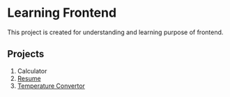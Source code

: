 # Learning Frontend
This project is created for understanding and learning purpose of frontend.
## Projects
1. Calculator
2. [Resume](https://resumerk-e6235.web.app)
3. [Temperature Convertor](https://fahrenn-69bba.web.app/) 